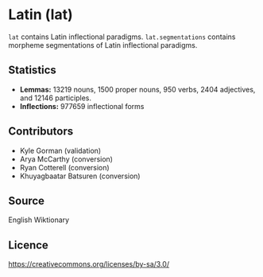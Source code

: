 # Latin (lat)

`lat` contains Latin inflectional paradigms.
`lat.segmentations` contains morpheme segmentations of Latin inflectional paradigms.

## Statistics

- **Lemmas:** 13219 nouns, 1500 proper nouns, 950 verbs, 2404 adjectives, and 12146 participles.
- **Inflections:** 977659 inflectional forms

## Contributors

- Kyle Gorman (validation)
- Arya McCarthy (conversion)
- Ryan Cotterell (conversion)
- Khuyagbaatar Batsuren (conversion)

## Source

English Wiktionary

## Licence

https://creativecommons.org/licenses/by-sa/3.0/
